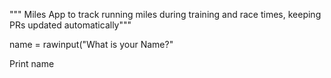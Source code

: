 """ Miles
App to track running miles during training and race times, keeping PRs updated automatically"""

name = rawinput("What is your Name?"

Print name
